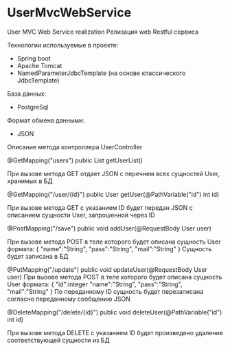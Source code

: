 # UserMvcWebService
User MVC Web Service realization
Релизация web Restful сервиса

Технологии используемые в проекте:
- Spring boot
- Apache Tomcat
- NamedParameterJdbcTemplate (на основе классического JdbcTemplate)

База данных:
- PostgreSql

Формат обмена данными:
- JSON

Описание метода контроллера UserController

@GetMapping("users")
public List<User> getUserList()

При вызове метода GET отдает JSON с перечнем всех сущностей User, хранимых в БД

@GetMapping("/user/{id}")
public User getUser(@PathVariable("id") int id)

При вызове метода GET c указанием ID будет передан JSON с описанием сущности User, запрошенной через ID

@PostMapping("/save")
public void addUser(@RequestBody User user)

При вызове метода POST в теле которого будет описана сущность User формата:
{
    "name":"String",
    "pass":"String",
    "mail":"String"
}
Сущность будет записана в БД

@PutMapping("/update")
public void updateUser(@RequestBody User user)
При вызове метода POST в теле которого будет описана сущность User формата:
{
    "id":integer
    "name":"String",
    "pass":"String",
    "mail":"String"
}
По переданному ID сущность будет перезаписана согласно переданному сообщению JSON

@DeleteMapping("/delete/{id}")
public void deleteUser(@PathVariable("id") int id)

При вызове метода DELETE c указанием ID будет произведено удаление соответствующей сущности из БД
